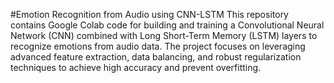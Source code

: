 
#Emotion Recognition from Audio using CNN-LSTM
This repository contains Google Colab code for building and training a Convolutional Neural Network (CNN) combined with Long Short-Term Memory (LSTM) layers to recognize emotions from audio data. The project focuses on leveraging advanced feature extraction, data balancing, and robust regularization techniques to achieve high accuracy and prevent overfitting.
